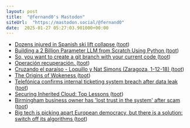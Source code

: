 ```yaml
---
layout: post
title:  "@fernand0's Mastodon"
siteUrl:  "https://mastodon.social/@fernand0"
date:  2025-01-27 05:27:03.901000+00:00
---
```

*  [Dozens injured in Spanish ski lift collapse ](https://www.telegraph.co.uk/world-news/2025/01/18/dozens-injured-spanish-ski-lift-collapse) ([toot](https://mastodon.social/@fernand0/113898659767907045))
*  [Building a 2 Billion Parameter LLM from Scratch Using Python ](https://levelup.gitconnected.com/building-a-2-billion-parameter-llm-from-scratch-using-python-1325cb05d6f) ([toot](https://mastodon.social/@fernand0/113898007186012649))
*  [So, you want to create a git branch with your current code ](https://dev.to/fernand0/so-you-want-to-create-a-git-branch-with-your-current-code-392) ([toot](https://mastodon.social/@fernand0/113897919417652575))
*  [Operación recuperación. ](https://avecesunafoto.wordpress.com/2025/01/26/operacion-recuperacion) ([toot](https://mastodon.social/@fernand0/113896035421116936))
*  [Cruzando el paraíso - Loquillo y Nat Simons (Zaragoza, 1-12-18) ](https://www.youtube.com/watch?v=2zzf2M_eAoA&amp%3Bfeature=youtu.b) ([toot](https://mastodon.social/@fernand0/113895978212751295))
*  [The Origins of Wokeness ](https://paulgraham.com/woke.htm) ([toot](https://mastodon.social/@fernand0/113895857583820520))
*  [Telefónica confirms internal ticketing system breach after data leak ](https://www.bleepingcomputer.com/news/security/telefonica-confirms-internal-ticketing-system-breach-after-data-leak) ([toot](https://mastodon.social/@fernand0/113895625941822280))
*  [Securing Inherited Cloud: Top Lessons  ](https://www.googlecloudcommunity.com/gc/Community-Blog/Securing-Inherited-Cloud-Top-Lessons/ba-p/846150) ([toot](https://mastodon.social/@fernand0/113895420745699879))
*  [Birmingham business owner has 'lost trust in the system' after scam ](https://www.bbc.com/news/articles/crmnm92k343o?xtor=AL-71-%5Bpartner%5D-%5Bbbc.news.twitter%5D-%5Bheadline%5D-%5Bnews%5D-%5Bbizdev%5D-%5Bisapi%5) ([toot](https://mastodon.social/@fernand0/113894650926813417))
*  [Big tech is picking apart European democracy, but there is a solution: switch off its algorithms ](https://www.theguardian.com/commentisfree/2025/jan/14/big-tech-picking-apart-europe-democracy-switch-off-algorithm) ([toot](https://mastodon.social/@fernand0/113894400069813222))
